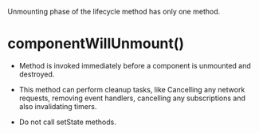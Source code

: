 Unmounting phase of the lifecycle method has only one method.

# componentWillUnmount()

- Method is invoked immediately before a component is unmounted and destroyed.

- This method can perform cleanup tasks, like Cancelling any network requests, removing event handlers, cancelling any subscriptions and also invalidating timers.

- Do not call setState methods.
